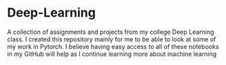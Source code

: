 # Deep-Learning
A collection of assignments and projects from my college Deep Learning class. I created this repository mainly for me to be able to look at some of my work in Pytorch. I believe having easy access to all of these notebooks in my GitHub will help as I continue learning more about machine learning 
